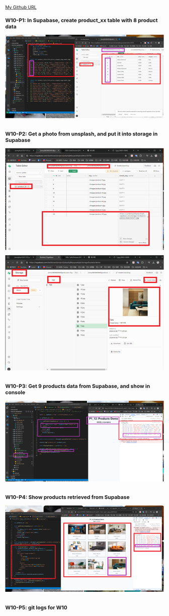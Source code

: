 [My Github URL](https://github.com/jimmyhua123/1122-js-1N-12)

### W10-P1: In Supabase, create product_xx table with 8 product data
![](w10-p1.png)

```
```
### W10-P2: Get a photo from unsplash, and put it into storage in Supabase
 
 
![](w10-p2-1.png)
 
![](w10-p2-2.png)

```
```
### W10-P3: Get 9 products data from Supabase, and show in console

![](w10-p3.png)
 
 
```
```
###  W10-P4: Show products retrieved from Supabase
 
![](w10-p4.png)
```

```

### W10-P5: git logs for W10

 
```


```
